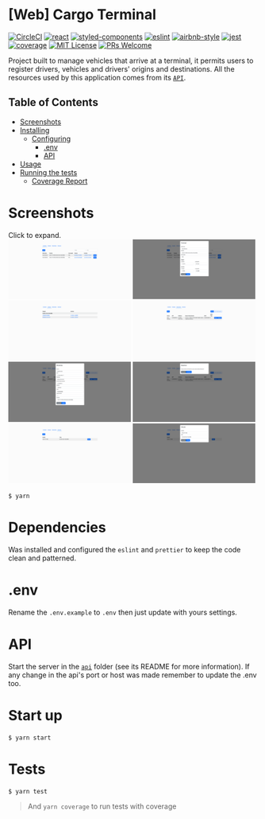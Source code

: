 # [Web] Cargo Terminal
[![CircleCI](https://img.shields.io/circleci/build/github/DiegoVictor/cargo-terminal-web?style=flat-square&logo=circleci)](https://app.circleci.com/pipelines/github/DiegoVictor/cargo-terminal-web)
[![react](https://img.shields.io/badge/reactjs-18.2.0-61dafb?style=flat-square&logo=react)](https://reactjs.org/)
[![styled-components](https://img.shields.io/badge/styled_components-5.3.6-db7b86?style=flat-square&logo=styled-components)](https://styled-components.com/)
[![eslint](https://img.shields.io/badge/eslint-8.26.0-4b32c3?style=flat-square&logo=eslint)](https://eslint.org/)
[![airbnb-style](https://flat.badgen.net/badge/style-guide/airbnb/ff5a5f?icon=airbnb)](https://github.com/airbnb/javascript)
[![jest](https://img.shields.io/badge/jest-27.5.1-brightgreen?style=flat-square&logo=jest)](https://jestjs.io/)
[![coverage](https://img.shields.io/codecov/c/gh/DiegoVictor/cargo-terminal-web?logo=codecov&style=flat-square)](https://app.codecov.io/gh/DiegoVictor/cargo-terminal-web/tree/main)
[![MIT License](https://img.shields.io/badge/license-MIT-green?style=flat-square)](https://raw.githubusercontent.com/DiegoVictor/cargo-terminal-web/main/LICENSE)
[![PRs Welcome](https://img.shields.io/badge/PRs-welcome-brightgreen.svg?style=flat-square)](http://makeapullrequest.com)

Project built to manage vehicles that arrive at a terminal, it permits users to register drivers, vehicles and drivers' origins and destinations. All the resources used by this application comes from its [`API`](https://github.com/DiegoVictor/cargo-terminal-api).

## Table of Contents
* [Screenshots](#screenshots)
* [Installing](#installing)
  * [Configuring](#configuring)
    * [.env](#env)
    * [API](#api)
* [Usage](#usage)
* [Running the tests](#running-the-tests)
  * [Coverage Report](#coverage-report)

# Screenshots
Click to expand.<br>
<img src="https://raw.githubusercontent.com/DiegoVictor/cargo-terminal-web/main/screenshots/terminal.png" width="49%"/>
<img src="https://raw.githubusercontent.com/DiegoVictor/cargo-terminal-web/main/screenshots/terminal-edit.png" width="49%"/>
<img src="https://raw.githubusercontent.com/DiegoVictor/cargo-terminal-web/main/screenshots/travels.png" width="49%"/>
<img src="https://raw.githubusercontent.com/DiegoVictor/cargo-terminal-web/main/screenshots/drivers.png" width="49%"/>
<img src="https://raw.githubusercontent.com/DiegoVictor/cargo-terminal-web/main/screenshots/driver-edit.png" width="49%"/>
<img src="https://raw.githubusercontent.com/DiegoVictor/cargo-terminal-web/main/screenshots/driver-disable.png" width="49%"/>
<img src="https://raw.githubusercontent.com/DiegoVictor/cargo-terminal-web/main/screenshots/vehicles.png" width="49%"/>
<img src="https://raw.githubusercontent.com/DiegoVictor/cargo-terminal-web/main/screenshots/vehicle-edit.png" width="49%"/>

```
$ yarn
```

# Dependencies
Was installed and configured the `eslint` and `prettier` to keep the code clean and patterned.

# .env
Rename the `.env.example` to `.env` then just update with yours settings.

# API
Start the server in the [`api`](https://github.com/DiegoVictor/truck-system/tree/master/api) folder (see its README for more information). If any change in the api's port or host was made remember to update the .env too.

# Start up
```
$ yarn start
```

# Tests
```
$ yarn test
```
> And `yarn coverage` to run tests with coverage
